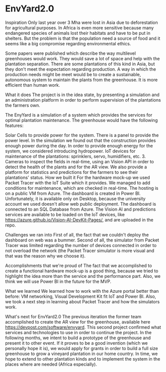 # EnvYard2.0

Inspiration
Only last year over 3 Mha were lost in Asia due to deforestation for agricultural purposes. In Africa is even more sensitive because many endangered species of animals lost their habitats and have to be put in shelters. But the problem is that the population need a source of food and it seems like a big compromise regarding environmental ethics.

Some papers were published which describe the way multilevel greenhouses would work. They would save a lot of space and help with the plantation separation. There are some plantations of this kind in Asia, but they don't meet the expectation regarding production. A way in which the production needs might be meet would be to create a sustainable, autonomous system to maintain the plants from the greenhouse. It is more efficient than human work.

What it does
The project is in the idea state, by presenting a simulation and an administration platform in order to perform supervision of the plantations the farmers own.

The EnyYard is a simulation of a system which provides the services for optimal plantation maintenance. The greenhouse would have the following features:

Solar Cells to provide power for the system. There is a panel to provide the power level. In the simulation we found out that the construction provides enough power during the day. In order to provide enough energy for the system, we considered introducing hydropower.
IoT devices for maintenance of the plantations: sprinklers, servo, humidifiers, etc. 3.
Cameras to inspect the fields in real-time, using an Vision API in order to detect the health of the plants and for the AR view.
We also provide a platform for statistics and predictions for the farmers to see their plantations' status.
How we built it
For the hardware mock-up we used Packet Tracer with the IoT Suite which it provides. We managed to add conditions for maintenance, which are checked in real-time. The hosting is on a public VM from Azure. The dashboard is created in Power BI. Unfortunately, it is available only on Desktop, because the university account we used doesn't allow web public deployment. The dashboard is connected to an SQL Database from Azure. The Vision AI and predictions services are available to be loaded on the IoT devices, like https://azure.github.io/Vision-AI-DevKit-Pages/, and are uploaded in the repo.

Challenges we ran into
First of all, the fact that we couldn't deploy the dashboard on web was a bummer. Second of all, the simulator from Packet Tracer was limited regarding the number of devices connected in order to not overload the network (the Packet Tracer simulator is more visual and that was the reason why we choose it).

Accomplishments that we're proud of
The fact that we accomplished to create a functional hardware mock-up is a good thing, because we tried to highlight the idea more than the service and the performance part. Also, we think we will use Power BI in the future for the MVP.

What we learned
We learned how to work with the Azure portal better than before: VM networking, Visual Development Kit fit IoT and Power BI. Also, we took a next step in learning about Packet Tracer and how the simulators work.

What's next for EnvYard2.0
The previous iteration the former team accomplished to create the AR view for the greenhouse, available here https://devpost.com/software/envyard. This second project confirmed what services and technologies to use in order to continue the project. In the following months, we intent to build a prototype of the greenhouse and present it to other event. If it proves to be a good invention (which we personally hope it is), we would apply for grants in order to build a full size greenhouse to grow a vineyard plantation in our home country. In time, we hope to extend to other plantation kinds and to implement the system in the places where are needed (Africa especially).
